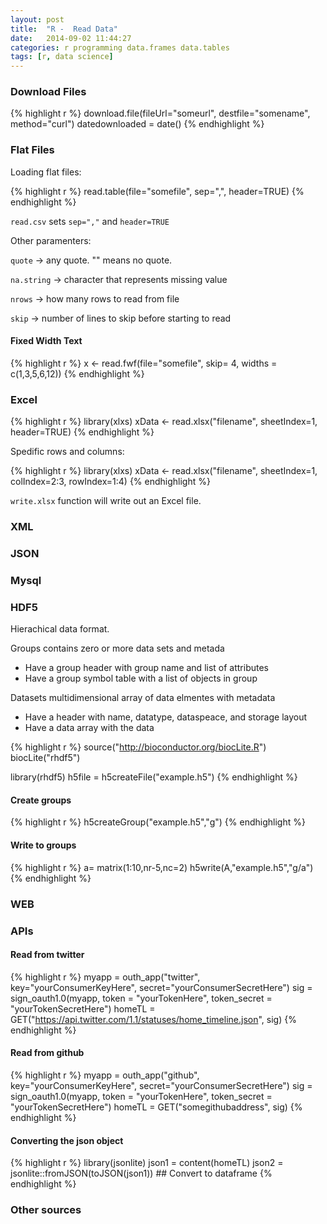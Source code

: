 ```yaml
---
layout: post
title:  "R -  Read Data"
date:   2014-09-02 11:44:27
categories: r programming data.frames data.tables
tags: [r, data science]
---
```


### Download Files

{% highlight r %}
  download.file(fileUrl="someurl", destfile="somename", method="curl")
  datedownloaded = date()
{% endhighlight %}

### Flat Files

Loading flat files:

{% highlight r %}
    read.table(file="somefile", sep=",", header=TRUE)
{% endhighlight %}

`read.csv` sets `sep=","` and `header=TRUE`

Other paramenters:

`quote` -> any quote. "" means no quote.

`na.string` -> character that represents missing value

`nrows` -> how many rows to read from file

`skip` -> number of lines to skip before starting to read

#### Fixed Width Text

{% highlight r %}
x <- read.fwf(file="somefile", skip= 4, widths = c(1,3,5,6,12))
{% endhighlight %}

### Excel

{% highlight r %}
library(xlxs)
xData <- read.xlsx("filename", sheetIndex=1, header=TRUE)
{% endhighlight %}

Spedific rows and columns:

{% highlight r %}
library(xlxs)
xData <- read.xlsx("filename", sheetIndex=1, colIndex=2:3, rowIndex=1:4)
{% endhighlight %}

`write.xlsx` function will write out an Excel file.

### XML

### JSON

### Mysql

### HDF5

Hierachical data format.

Groups contains zero or more data sets and metada
- Have a group header with group name and list of attributes
- Have a group symbol table with a list of objects in group

Datasets multidimensional array of data elmentes with metadata
- Have a header with name, datatype, dataspeace, and storage layout
- Have a data array with the data

{% highlight r %}
source("http://bioconductor.org/biocLite.R")
biocLite("rhdf5")

library(rhdf5)
h5file = h5createFile("example.h5")
{% endhighlight %}

#### Create groups

{% highlight r %}
h5createGroup("example.h5","g")
{% endhighlight %}

#### Write to groups

{% highlight r %}
a= matrix(1:10,nr-5,nc=2)
h5write(A,"example.h5","g/a")
{% endhighlight %}

### WEB

### APIs

#### Read from twitter

{% highlight r %}
myapp = outh_app("twitter", key="yourConsumerKeyHere",
        secret="yourConsumerSecretHere")
sig = sign_oauth1.0(myapp, token = "yourTokenHere", 
      token_secret = "yourTokenSecretHere")
homeTL = GET("https://api.twitter.com/1.1/statuses/home_timeline.json", sig)
{% endhighlight %}

#### Read from github

{% highlight r %}
myapp = outh_app("github", key="yourConsumerKeyHere", 
    secret="yourConsumerSecretHere")
sig = sign_oauth1.0(myapp, token = "yourTokenHere", 
    token_secret = "yourTokenSecretHere")
homeTL = GET("somegithubaddress", sig)
{% endhighlight %}

#### Converting the json object

{% highlight r %}
library(jsonlite)
json1 = content(homeTL)
json2 = jsonlite::fromJSON(toJSON(json1)) ## Convert to dataframe
{% endhighlight %}


### Other sources




